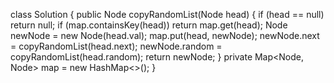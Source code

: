 class Solution {
public Node copyRandomList(Node head) {
if (head == null)
return null;
if (map.containsKey(head))
return map.get(head);
​
Node newNode = new Node(head.val);
map.put(head, newNode);
newNode.next = copyRandomList(head.next);
newNode.random = copyRandomList(head.random);
return newNode;
}
private Map<Node, Node> map = new HashMap<>();
}
​